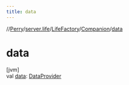```yaml
---
title: data
---
```

//[Perry](../../../../index.html)/[server.life](../../index.html)/[LifeFactory](../index.html)/[Companion](index.html)/[data](data.html)



# data



[jvm]\
val [data](data.html): [DataProvider](../../../provider/-data-provider/index.html)




